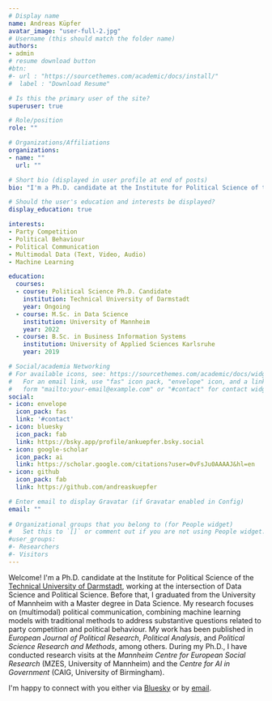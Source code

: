 ```yaml
---
# Display name
name: Andreas Küpfer
avatar_image: "user-full-2.jpg"
# Username (this should match the folder name)
authors:
- admin
# resume download button
#btn:
#- url : "https://sourcethemes.com/academic/docs/install/"
#  label : "Download Resume"

# Is this the primary user of the site?
superuser: true

# Role/position
role: ""

# Organizations/Affiliations
organizations:
- name: ""
  url: ""

# Short bio (displayed in user profile at end of posts)
bio: "I'm a Ph.D. candidate at the Institute for Political Science of the <a href="https://www.politikwissenschaft.tu-darmstadt.de/institut/personen_pw/kuepfer_andreas/andreas_kuepfer_inhalt.en.jsp" target="_blank">Technical University of Darmstadt</a>, working at the intersection of Data Science and Political Science. Before that, I graduated from the University of Mannheim with a Master degree in Data Science. My research focuses on (multimodal) political communication, combining machine learning models with traditional methods to address substantive questions related to party competition and political behaviour. My work has been published in <i>European Journal of Political Research</i>, <i>Political Analysis</i>, and <i>Political Science Research and Methods</i>, among others. During my Ph.D., I have conducted research visits at the <i>Mannheim Centre for European Social Research</i> (MZES, University of Mannheim) and the <i>Centre for AI in Government</i> (CAIG, University of Birmingham)."

# Should the user's education and interests be displayed?
display_education: true

interests:
- Party Competition
- Political Behaviour
- Political Communication
- Multimodal Data (Text, Video, Audio)
- Machine Learning

education:
  courses:
  - course: Political Science Ph.D. Candidate
    institution: Technical University of Darmstadt
    year: Ongoing
  - course: M.Sc. in Data Science
    institution: University of Mannheim
    year: 2022
  - course: B.Sc. in Business Information Systems
    institution: University of Applied Sciences Karlsruhe
    year: 2019

# Social/academia Networking
# For available icons, see: https://sourcethemes.com/academic/docs/widgets/#icons
#   For an email link, use "fas" icon pack, "envelope" icon, and a link in the
#   form "mailto:your-email@example.com" or "#contact" for contact widget.
social:
- icon: envelope
  icon_pack: fas
  link: '#contact'
- icon: bluesky
  icon_pack: fab
  link: https://bsky.app/profile/ankuepfer.bsky.social
- icon: google-scholar
  icon_pack: ai
  link: https://scholar.google.com/citations?user=0vFsJu0AAAAJ&hl=en
- icon: github
  icon_pack: fab
  link: https://github.com/andreaskuepfer

# Enter email to display Gravatar (if Gravatar enabled in Config)
email: ""
  
# Organizational groups that you belong to (for People widget)
#   Set this to `[]` or comment out if you are not using People widget.  
#user_groups:
#- Researchers
#- Visitors
---
```


Welcome! I'm a Ph.D. candidate at the Institute for Political Science of the <a href="https://www.politikwissenschaft.tu-darmstadt.de/institut/personen_pw/kuepfer_andreas/andreas_kuepfer_inhalt.en.jsp" target="_blank">Technical University of Darmstadt</a>, working at the intersection of Data Science and Political Science. Before that, I graduated from the University of Mannheim with a Master degree in Data Science. My research focuses on (multimodal) political communication, combining machine learning models with traditional methods to address substantive questions related to party competition and political behaviour. My work has been published in <i>European Journal of Political Research</i>, <i>Political Analysis</i>, and <i>Political Science Research and Methods</i>, among others. During my Ph.D., I have conducted research visits at the <i>Mannheim Centre for European Social Research</i> (MZES, University of Mannheim) and the <i>Centre for AI in Government</i> (CAIG, University of Birmingham).

I'm happy to connect with you either via [Bluesky](https://bsky.app/profile/ankuepfer.bsky.social) or by [email](mailto:andreas.kuepfer@tu-darmstadt.de).
